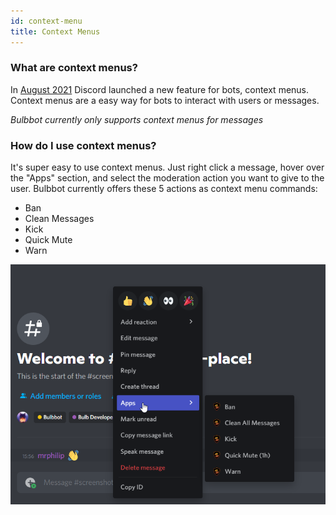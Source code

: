 ```yaml
---
id: context-menu
title: Context Menus
---
```


###  What are context menus?
In [August 2021](https://discord.com/developers/docs/interactions/application-commands#user-commands) Discord launched a new feature for bots, context menus. Context menus are a easy way for bots to interact with users or messages. 

_Bulbbot currently only supports context menus for messages_

### How do I use context menus?
It's super easy to use context menus. Just right click a message, hover over the "Apps" section, and select the moderation action you want to give to the user. Bulbbot currently offers these 5 actions as context menu commands:
- Ban
- Clean Messages
- Kick
- Quick Mute
- Warn

![ContextMenuMenu](./assets/BasicsOfBulbbot/ContextMenu_Menu.png)
